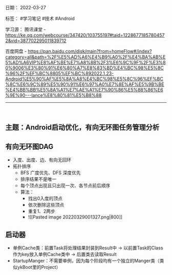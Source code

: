 日期： 2022-03-27

标签： #学习笔记 #技术  #Android 

学习源： 
腾讯课堂 - https://ke.qq.com/webcourse/347420/103755197#taid=12286771857804572&vid=387702295011839712

百度网盘 - https://pan.baidu.com/disk/main?from=homeFlow#/index?category=all&path=%2F%E5%AD%A6%E4%B9%A0%2F%E4%BA%AB%E5%AD%A6VIP%E8%AF%BE%E7%A8%8B%2F3%E6%9C%9F%2F%E3%80%9006%E3%80%91%E6%80%A7%E8%83%BD%E4%BC%98%E5%8C%96%2F%EF%BC%8805%EF%BC%892022.1.23-Android%E5%90%AF%E5%8A%A8%E4%BC%98%E5%8C%96%EF%BC%8C%E6%9C%89%E5%90%91%E6%97%A0%E7%8E%AF%E5%9B%BE%E4%BB%BB%E5%8A%A1%E7%AE%A1%E7%90%86%E5%88%86%E6%9E%90---lance%E8%80%81%E5%B8%88

---
<br>

## 主题：Android启动优化，有向无环图任务管理分析

## 有向无环图DAG
- 入度、出度、边、有向无回环
- 拓扑排序
	- BFS 广度优先、DFS 深度优先
	- 排序结果不是唯一
	- 每个顶点出现且只出现一次、各节点前后顺序
	- 算法：
		- 找出0入度的顶点
		- 依次删除这些顶点
		- 重复1、2两步
		- ![[Pasted image 20220329001327.png|800]]
## 启动器
- 单例Cache类：前置Task将处理结果封装到Result中 -> 以前置Task的Class作为key放入单例Cache类中 -> 后置类去读取Result
- StartupManger：不需要单例，因为每个阶段均有一个独立的Manger类（类似ykBoot里的Project）